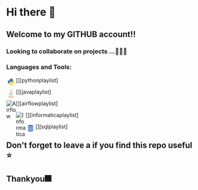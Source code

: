 #                                                   Hi there 👋

##                                          Welcome to my GITHUB account!!
                                                                        
###                    Looking to collaborate on projects ...👯👯👯

### Languages and Tools:

[<img align="left" alt="Python" width="26px" src="https://raw.githubusercontent.com/github/explore/main/topics/python/python.png" />][pythonplaylist]

[<img align="left" alt="Java" width="26px" src="https://raw.githubusercontent.com/github/explore/main/topics/java/java.png" />][javaplaylist]

[<img align="left" alt="Airflow" width="26px" src="https://encrypted-tbn0.gstatic.com/images?q=tbn:ANd9GcQMLh0LACMHKxVuDHLpBPe58gx8Fl-LX1S0SfzyxOEd9Oyxa6qhcq3kYj44-yj5HabhX2Q&usqp=CAU" />][airflowplaylist]

[<img align="left" alt="Informatica" width="26px" src="https://raw.githubusercontent.com/github/explore/main/topics/informatica/informatica.png](https://www.informatica.com/content/dam/informatica-com/en/images/misc/infa-social-share-2022.png" />][informaticaplaylist]

[<img align="left" alt="SQL" width="26px" src="https://raw.githubusercontent.com/github/explore/main/topics/sql/sql.png" />][sqlplaylist]



##                               Don't forget to leave a if you find this repo useful ⭐

##                                                  Thankyou🎆

<!--
**pranavdesh08/pranavdesh08** is a ✨ _special_ ✨ repository because its `README.md` (this file) appears on your GitHub profile.

Here are some ideas to get you started:

- 🔭 I’m currently working on ...
- 🌱 I’m currently learning ...
- 👯 I’m looking to collaborate on ...
- 🤔 I’m looking for help with ...
- 💬 Ask me about ...
- 📫 How to reach me: ...
- 😄 Pronouns: ...
- ⚡ Fun fact: ...
-->
